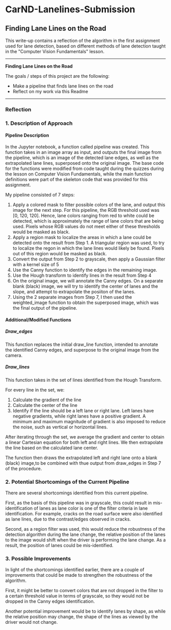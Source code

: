# CarND-Lanelines-Submission

## **Finding Lane Lines on the Road** 

This write-up contains a reflection of the algorithm in the first assignment used for lane detection, based on different methods of lane detection taught in the "Computer Vision Fundamentals" lesson. 

---

**Finding Lane Lines on the Road**

The goals / steps of this project are the following:
* Make a pipeline that finds lane lines on the road
* Reflect on my work via this Readme

---

### Reflection

### 1. Description of Approach

#### Pipeline Description ####
In the Jupyter notebook, a function called pipeline was created. This function takes in an image array as input, and outputs the final image from the pipeline, which is an image of the detected lane edges, as well as the extrapolated lane lines, superposed onto the original image. The base code for the functions were modified from code taught during the quizzes during the lesson on Computer Vision Fundamentals, while the main function definitions were part of the skeleton code that was provided for this assignment. 

My pipeline consisted of 7 steps:

1. Apply a colored mask to filter possible colors of the lane, and output this image for the next step. For this pipeline, the RGB threshold used was  [0, 120, 120]. Hence, lane colors ranging from red to white could be detected, which is approximately the range of lane colors that are being used. Pixels whose RGB values do not meet either of these thresholds would be masked as black. 
2. Apply a region mask to localize the areas in which a lane could be detected onto the result from Step 1. A triangular region was used, to try to localize the regon in which the lane lines would likely be found. Pixels out of this region would be masked as black. 
3. Convert the output from Step 2 to grayscale, then apply a Gaussian filter with a kernel size of 5
4. Use the Canny function to identify the edges in the remaining image. 
5. Use the Hough transform to identify lines in the result from Step 4
6. On the original image, we will annotate the Canny edges. On a separate blank (black) image, we will try to identify the center of lanes and the slope, and attempt to extrapolate the posiiton of the lanes. 
7. Using the 2 separate images from Step 7, I then used the weighted_image function to obtain the superposed image, which was the final output of the pipeline. 

#### Additional/Modified Functions 
##### Draw_edges

This function replaces the initial draw_line function, intended to annotate the identified Canny edges, and superpose to the original image from the camera. 

##### Draw_lines 
This function takes in the set of lines identified from the Hough Transform.

For every line in the set, we:

1. Calculate the gradient of the line
2. Calculate the center of the line 
3. Identify if the line should be a left lane or right lane. Left lanes have negative gradients, while right lanes have a positive gradient. A minimum and maximum magnitude of gradient is also imposed to reduce the noise, such as vertical or horizontal lines. 

After iterating through the set, we average the gradient and center to obtain a linear Cartesian equation for both left and right lines. We then extrapolate the line based on the calculated lane center. 

The function then draws the extrapolated left and right lane onto a blank (black) image,to be combined with thue output from draw_edges in Step 7 of the procedure. 

### 2. Potential Shortcomings of the Current Pipeline

There are several shortcomings identified from this current pipeline. 

First, as the basis of this pipeline was in grayscale, this could result in mis-identification of lanes as lane color is one of the filter criteria in lane identification. For example, cracks on the road surface were also identified as lane lines, due to the contrast/edges observed in cracks. 

Second, as a region filter was used, this would reduce the robustness of the detection algorithm during the lane change, the relative position of the lanes to the image would shift when the driver is performing the lane change. As a result, the position of lanes could be mis-identified. 


### 3. Possible Improvements

In light of the shortcomings identified earlier, there are a couple of improvements that could be made to strengthen the robustness of the algorithm. 

First, it might be better to convert colors that are not dropped in the filter to a certain threshold value in terms of grayscale, so they would not be dropped in the Canny edges identification.  

Another potential improvement would be to identify lanes by shape, as while the relative position may change, the shape of the lines as viewed by the driver would not change. 
